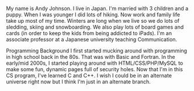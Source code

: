 My name is Andy Johnson.
I live in Japan.
I'm married with 3 children and a puppy.
When I was younger I did lots of hiking. Now work and family life take up most of my time.
Winters are long when we live so we do lots of sledding, skiing and snowboarding. We also play lots of board games and cards (in order to keep the kids from being addicted to iPads).
I'm an associate professor at a Japanese university teaching Communication.

Programming Background
I first started mucking around with programming in high school back in the 80s. That was with Basic and Fortran.
In the early/mid 2000s, I started playing around with HTML/CSS/PHP/MySQL to make some fun, dynamic pages full of security holes.
Now that I'm in this CS program, I've learned C and C++. 
I wish I could be in an alternate universe right now but I think I'm just in an alternate branch.